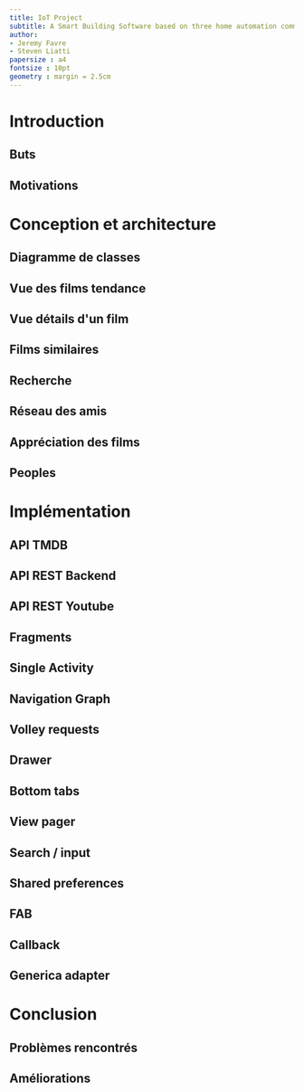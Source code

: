 ```yaml
---
title: IoT Project
subtitle: A Smart Building Software based on three home automation communication protocols (KNX, ZWAVE, BLE and Kafka)
author:
- Jeremy Favre
- Steven Liatti
papersize : a4
fontsize : 10pt
geometry : margin = 2.5cm
---
```


# Introduction
## Buts
## Motivations

# Conception et architecture
## Diagramme de classes
## Vue des films tendance
## Vue détails d'un film
## Films similaires
## Recherche
## Réseau des amis
## Appréciation des films
## Peoples

# Implémentation
## API TMDB
## API REST Backend
## API REST Youtube
## Fragments
## Single Activity
## Navigation Graph
## Volley requests
## Drawer
## Bottom tabs
## View pager
## Search / input
## Shared preferences
## FAB
## Callback
## Generica adapter

# Conclusion
## Problèmes rencontrés
## Améliorations
